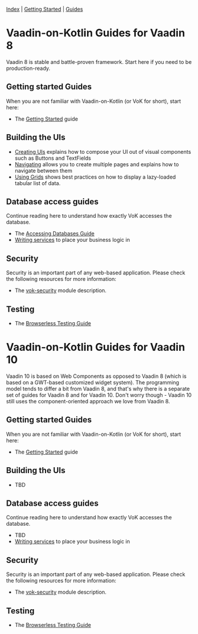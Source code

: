 [Index](index.html) | [Getting Started](gettingstarted.html) | [Guides](vok-guides.html)

# Vaadin-on-Kotlin Guides for Vaadin 8

Vaadin 8 is stable and battle-proven framework. Start here if you need to be production-ready.

## Getting started Guides

When you are not familiar with Vaadin-on-Kotlin (or VoK for short), start here:

* The [Getting Started](gettingstarted.md) guide

## Building the UIs

* [Creating UIs](creating_ui.md) explains how to compose your UI out of visual components such as Buttons and TextFields
* [Navigating](navigating.md) allows you to create multiple pages and explains how to navigate between them
* [Using Grids](grids.md) shows best practices on how to display a lazy-loaded tabular list of data.

## Database access guides

Continue reading here to understand how exactly VoK accesses the database.

* The [Accessing Databases Guide](databases.md)
* [Writing services](services.md) to place your business logic in

## Security

Security is an important part of any web-based application. Please check the following resources for more information:

* The [vok-security](https://github.com/mvysny/vaadin-on-kotlin/blob/master/vok-security/README.md) module description.

## Testing

* The [Browserless Testing Guide](https://github.com/mvysny/karibu-testing)

# Vaadin-on-Kotlin Guides for Vaadin 10

Vaadin 10 is based on Web Components as opposed to Vaadin 8 (which is based
on a GWT-based customized widget system). The programming model
tends to differ a bit from Vaadin 8, and that's why there is a separate set of guides
for Vaadin 8 and for Vaadin 10. Don't worry though - Vaadin 10 still uses the
component-oriented approach we love from Vaadin 8.

## Getting started Guides

When you are not familiar with Vaadin-on-Kotlin (or VoK for short), start here:

* The [Getting Started](gettingstarted-v10.md) guide

## Building the UIs

* TBD

## Database access guides

Continue reading here to understand how exactly VoK accesses the database.

* TBD
* [Writing services](services.md) to place your business logic in

## Security

Security is an important part of any web-based application. Please check the following resources for more information:

* The [vok-security](https://github.com/mvysny/vaadin-on-kotlin/blob/master/vok-security/README.md) module description.

## Testing

* The [Browserless Testing Guide](https://github.com/mvysny/karibu-testing)
